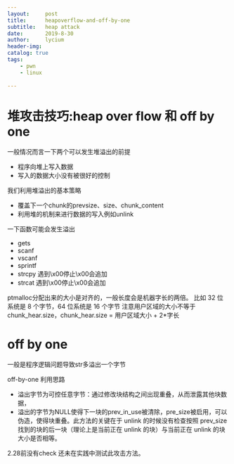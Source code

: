 ```yaml
---
layout:     post
title:      heapoverflow-and-off-by-one
subtitle:   heap attack
date:       2019-8-30
author:     lycium
header-img: 
catalog: true
tags:
    - pwn
    - linux
    
---
```



# 堆攻击技巧:heap over flow 和 off by one
一般情况而言一下两个可以发生堆溢出的前提
* 程序向堆上写入数据
* 写入的数据大小没有被很好的控制

我们利用堆溢出的基本策略
* 覆盖下一个chunk的prevsize、size、chunk_content
* 利用堆的机制来进行数据的写入例如unlink

一下函数可能会发生溢出
* gets
* scanf
* vscanf
* sprintf
* strcpy 遇到\x00停止\x00会追加
* strcat 遇到\x00停止\x00会追加


ptmalloc分配出来的大小是对齐的，一般长度会是机器字长的两倍。
比如 32 位系统是 8 个字节，64 位系统是 16 个字节
注意用户区域的大小不等于 chunk_hear.size，chunk_hear.size = 用户区域大小 + 2*字长

# off by one
一般是程序逻辑问题导致str多溢出一个字节

off-by-one 利用思路
* 溢出字节为可控任意字节：通过修改块结构之间出现重叠，从而泄露其他块数据，
* 溢出的字节为NULL使得下一块的prev_in_use被清除，pre_size被启用，可以伪造，使得块重叠。此方法的关键在于 unlink 的时候没有检查按照 prev_size 找到的块的后一块（理论上是当前正在 unlink 的块）与当前正在 unlink 的块大小是否相等。

2.28前没有check
还未在实践中测试此攻击方法。
